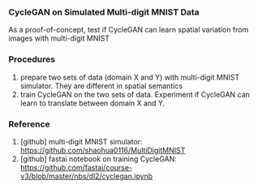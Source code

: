 ### CycleGAN on Simulated Multi-digit MNIST Data
As a proof-of-concept, test if CycleGAN can learn spatial variation from images with multi-digit MNIST


### Procedures
1. prepare two sets of data (domain X and Y) with multi-digit MNIST simulator. They are different in spatial semantics
2. train CycleGAN on the two sets of data. Experiment if CycleGAN can learn to translate between domain X and Y.


### Reference
1. [github] multi-digit MNIST simulator: https://github.com/shaohua0116/MultiDigitMNIST
2. [github] fastai notebook on training CycleGAN: https://github.com/fastai/course-v3/blob/master/nbs/dl2/cyclegan.ipynb

